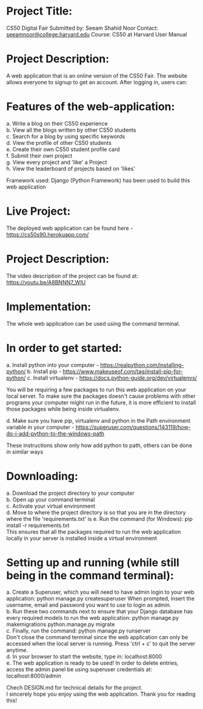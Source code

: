# Project Title:
CS50 Digital Fair
Submitted by: Seeam Shahid Noor
Contact: seeamnoor@college.harvard.edu
Course: CS50 at Harvard
User Manual

# Project Description:
A web application that is an online version of the CS50 Fair. The website allows everyone to signup to get an account. After logging
in, users can:

# Features of the web-application:

a. Write a blog on their CS50 experience  
b. View all the blogs written by other CS50 students  
c. Search for a blog by using specific keywords  
d. View the profile of other CS50 students  
e. Create their own CS50 student profile card  
f. Submit their own project  
g. View every project and 'like' a Project  
h. View the leaderboard of projects based on 'likes'  

Framework used: Django (Python Framework) has been used to build this web application

# Live Project:
The deployed web application can be found here - https://cs50s90.herokuapp.com/

# Project Description:
The video description of the project can be found at: https://youtu.be/A8BNNN7_WlU

# Implementation:

The whole web application can be used using the command terminal.

# In order to get started:

a. Install python into your computer - https://realpython.com/installing-python/ 
b. Install pip - https://www.makeuseof.com/tag/install-pip-for-python/ 
c. Install virtualenv - https://docs.python-guide.org/dev/virtualenvs/

You will be requiring a few packages to run this web application on your local server. To make sure the packages doesn't cause problems with other programs your computer might run in the future, it is more efficient to install those packages while being inside virtualenv.

d. Make sure you have pip, virtualenv and python in the Path environment variable in your computer - https://superuser.com/questions/143119/how-do-i-add-python-to-the-windows-path

These instructions show only how add python to path, others can be done in similar ways

# Downloading:
a. Download the project directory to your computer  
b. Open up your command terminal  
c. Activate your virtual environment  
d. Move to where the project directory is so that you are in the directory where the file 'requirements.txt' is
e. Run the command (for Windows):   pip install -r requirements.txt  
This ensures that all the packages required to run the web application locally in your server is installed inside a virtual environment

# Setting up and running (while still being in the command terminal):
a. Create a Superuser, which you will need to have admin login to your web application:   python manage.py createsuperuser
When prompted, insert the username, email and password you want to use to login as admin.  
b. Run these two commands next to ensure that your Django database has every required models to run the web application:
python manage.py makemigrations
python.manage.py migrate  
c. Finally, run the command:  python manage.py runserver  
Don't close the command terminal since the web application can only be accessed when the local server is running. Press 'ctrl + c' to quit the
server anytime.  
d. In your browser to start the website, type in:     localhost:8000  
e. The web application is ready to be used! In order to delete entries, access the admin panel be using superuser credentials at:
localhost:8000/admin

Chech DESIGN.md for technical details for the project.  
I sincerely hope you enjoy using the web application. Thank you for reading this!
